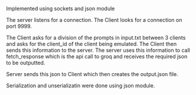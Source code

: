 Implemented using sockets and json module

The server listens for a connection. The Client looks for a connection on port 9999.

The Client asks for a division of the prompts in input.txt between 3 clients and asks for the client_id of the client being emulated. The Client then sends this information to the server.
The server uses this information to call fetch_response which is the api call to groq and receives the required json to be outputted.

Server sends this json to Client which then creates the output.json file.

Serialization and unserializatin were done using json module.
